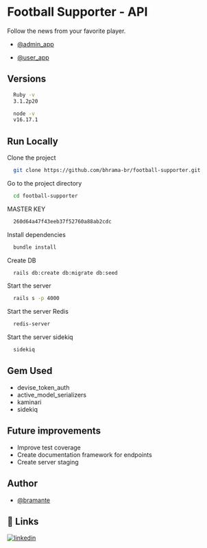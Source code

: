 # Football Supporter - API

Follow the news from your favorite player.


- [@admin_app](https://github.com/bhrama-br/football-supporter-admin)

- [@user_app](https://github.com/bhrama-br/football-supporter-user)



## Versions

```bash
  Ruby -v
  3.1.2p20
```
    
```bash
  node -v
  v16.17.1
```
## Run Locally

Clone the project

```bash
  git clone https://github.com/bhrama-br/football-supporter.git
```

Go to the project directory

```bash
  cd football-supporter
```

MASTER KEY
```bash
  260d64a47f43eeb37f52760a88ab2cdc
```

Install dependencies

```bash
  bundle install
```

Create DB

```bash
  rails db:create db:migrate db:seed
```

Start the server

```bash
  rails s -p 4000
```

Start the server Redis

```bash
  redis-server
```

Start the server sidekiq

```bash
  sidekiq
```


## Gem Used

- devise_token_auth
- active_model_serializers
- kaminari
- sidekiq


## Future improvements

- Improve test coverage
- Create documentation framework for endpoints
- Create server staging


## Author

- [@bramante](https://github.com/bhrama-br)


## 🔗 Links
[![linkedin](https://img.shields.io/badge/linkedin-0A66C2?style=for-the-badge&logo=linkedin&logoColor=white)](https://www.linkedin.com/in/paulobramante/)

